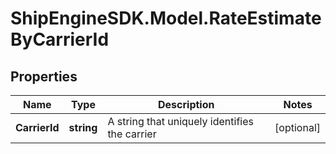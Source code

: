 # ShipEngineSDK.Model.RateEstimateByCarrierId

## Properties

Name | Type | Description | Notes
------------ | ------------- | ------------- | -------------
**CarrierId** | **string** | A string that uniquely identifies the carrier | [optional] 

